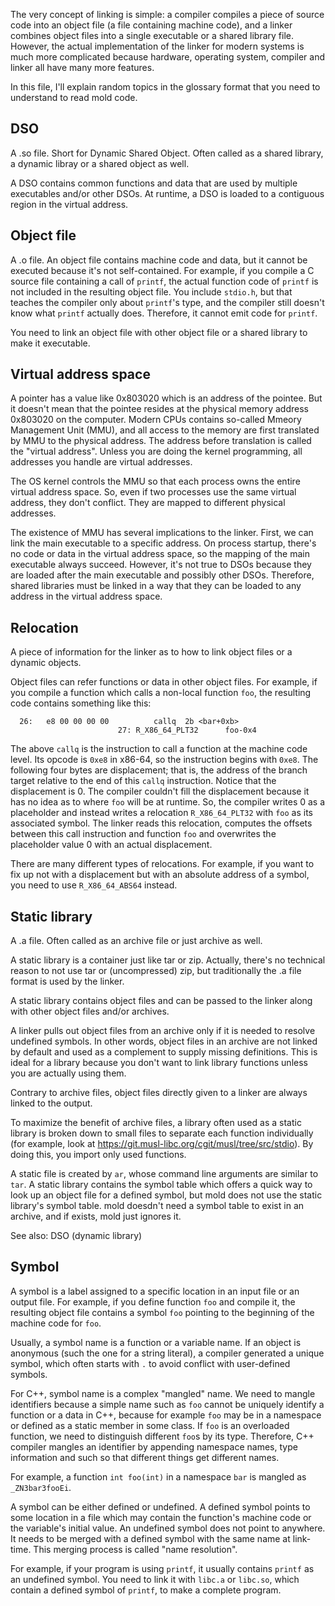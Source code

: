 The very concept of linking is simple: a compiler compiles a piece of
source code into an object file (a file containing machine code), and
a linker combines object files into a single executable or a shared
library file. However, the actual implementation of the linker for
modern systems is much more complicated because hardware, operating
system, compiler and linker all have many more features.

In this file, I'll explain random topics in the glossary format that
you need to understand to read mold code.

## DSO

A .so file. Short for Dynamic Shared Object. Often called as a
shared library, a dynamic libray or a shared object as well.

A DSO contains common functions and data that are used by multiple
executables and/or other DSOs. At runtime, a DSO is loaded to a
contiguous region in the virtual address.

## Object file

A .o file. An object file contains machine code and data, but it
cannot be executed because it's not self-contained. For example,
if you compile a C source file containing a call of `printf`,
the actual function code of `printf` is not included in the resulting
object file. You include `stdio.h`, but that teaches the compiler
only about `printf`'s type, and the compiler still doesn't know what
`printf` actually does. Therefore, it cannot emit code for `printf`.

You need to link an object file with other object file or a shared
library to make it executable.

## Virtual address space

A pointer has a value like 0x803020 which is an address of the
pointee. But it doesn't mean that the pointee resides at the
physical memory address 0x803020 on the computer. Modern CPUs
contains so-called Mmeory Management Unit (MMU), and all access to
the memory are first translated by MMU to the physical address.
The address before translation is called the "virtual address".
Unless you are doing the kernel programming, all addresses you
handle are virtual addresses.

The OS kernel controls the MMU so that each process owns the entire
virtual address space. So, even if two processes use the same virtual
address, they don't conflict. They are mapped to different physical
addresses.

The existence of MMU has several implications to the linker. First,
we can link the main executable to a specific address. On process
startup, there's no code or data in the virtual address space, so
the mapping of the main executable always succeed. However, it's not
true to DSOs because they are loaded after the main executable and
possibly other DSOs. Therefore, shared libraries must be linked in a
way that they can be loaded to any address in the virtual address
space.

## Relocation

A piece of information for the linker as to how to link object files
or a dynamic objects.

Object files can refer functions or data in other object files. For
example, if you compile a function which calls a non-local function
`foo`, the resulting code contains something like this:

```
  26:   e8 00 00 00 00          callq  2b <bar+0xb>
                        27: R_X86_64_PLT32      foo-0x4
```

The above `callq` is the instruction to call a function at the
machine code level. Its opcode is `0xe8` in x86-64, so the
instruction begins with `0xe8`. The following four bytes are
displacement; that is, the address of the branch target relative to
the end of this `callq` instruction. Notice that the displacement is
0. The compiler couldn't fill the displacement because it has no
idea as to where `foo` will be at runtime. So, the compiler writes 0
as a placeholder and instead writes a relocation `R_X86_64_PLT32`
with `foo` as its associated symbol. The linker reads this
relocation, computes the offsets between this call instruction and
function `foo` and overwrites the placeholder value 0 with an actual
displacement.

There are many different types of relocations. For example, if you
want to fix up not with a displacement but with an absolute address
of a symbol, you need to use `R_X86_64_ABS64` instead.

## Static library

A .a file. Often called as an archive file or just archive as well.

A static library is a container just like tar or zip. Actually,
there's no technical reason to not use tar or (uncompressed) zip,
but traditionally the .a file format is used by the linker.

A static library contains object files and can be passed to the
linker along with other object files and/or archives.

A linker pulls out object files from an archive only if it is needed
to resolve undefined symbols. In other words, object files in an
archive are not linked by default and used as a complement to supply
missing definitions. This is ideal for a library because you don't
want to link library functions unless you are actually using them.

Contrary to archive files, object files directly given to a linker
are always linked to the output.

To maximize the benefit of archive files, a library often used as a
static library is broken down to small files to separate each
function individually (for example, look at
https://git.musl-libc.org/cgit/musl/tree/src/stdio). By doing this,
you import only used functions.

A static file is created by `ar`, whose command line arguments are
similar to `tar`. A static library contains the symbol table which
offers a quick way to look up an object file for a defined symbol,
but mold does not use the static library's symbol table. mold
doesdn't need a symbol table to exist in an archive, and if exists,
mold just ignores it.

See also: DSO (dynamic library)

## Symbol

A symbol is a label assigned to a specific location in an input file
or an output file. For example, if you define function `foo` and
compile it, the resulting object file contains a symbol `foo`
pointing to the beginning of the machine code for `foo`.

Usually, a symbol name is a function or a variable name. If an
object is anonymous (such the one for a string literal), a compiler
generated a unique symbol, which often starts with `.` to avoid
conflict with user-defined symbols.

For C++, symbol name is a complex "mangled" name. We need to mangle
identifiers because a simple name such as `foo` cannot be uniquely
identify a function or a data in C++, because for example `foo` may
be in a namespace or defined as a static member in some class. If
`foo` is an overloaded function, we need to distinguish different
`foo`s by its type. Therefore, C++ compiler mangles an identifier by
appending namespace names, type information and such so that
different things get different names.

For example, a function `int foo(int)` in a namespace `bar` is
mangled as `_ZN3bar3fooEi`.

A symbol can be either defined or undefined. A defined symbol points
to some location in a file which may contain the function's machine
code or the variable's initial value. An undefined symbol does not
point to anywhere. It needs to be merged with a defined symbol with
the same name at link-time. This merging process is called "name
resolution".

For example, if your program is using `printf`, it usually contains
`printf` as an undefined symbol. You need to link it with `libc.a`
or `libc.so`, which contain a defined symbol of `printf`, to make a
complete program.
